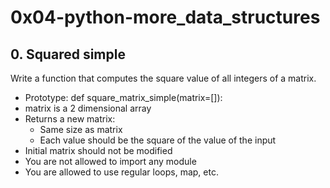 # 0x04-python-more_data_structures

## 0. Squared simple
Write a function that computes the square value of all integers of a matrix.

* Prototype: def square_matrix_simple(matrix=[]):
* matrix is a 2 dimensional array
* Returns a new matrix:
    * Same size as matrix
    * Each value should be the square of the value of the input
* Initial matrix should not be modified
* You are not allowed to import any module
* You are allowed to use regular loops, map, etc.